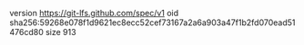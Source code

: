 version https://git-lfs.github.com/spec/v1
oid sha256:59268e078f1d9621ec8ecc52cef73167a2a6a903a47f1b2fd070ead51476cd80
size 913
